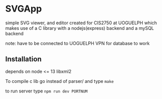 # SVGApp
simple SVG viewer, and editor created for CIS2750 at UOGUELPH which makes use of a C library with a nodejs(express) backend and a mySQL backend

note:
  have to be connected to UOGUELPH VPN for database to work
## Installation
  depends on
    node <= 13
    libxml2

  To compile c lib go instead of parser/ and type
  `make`

  to run server type
  `npm run dev PORTNUM`
  
